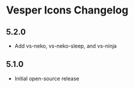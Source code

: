# Vesper Icons Changelog

## 5.2.0

* Add vs-neko, vs-neko-sleep, and vs-ninja

## 5.1.0

* Initial open-source release
